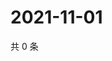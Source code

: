 # 2021-11-01

共 0 条

<!-- BEGIN WEIBO -->
<!-- 最后更新时间 Mon Nov 01 2021 19:11:41 GMT+0800 (China Standard Time) -->

<!-- END WEIBO -->
